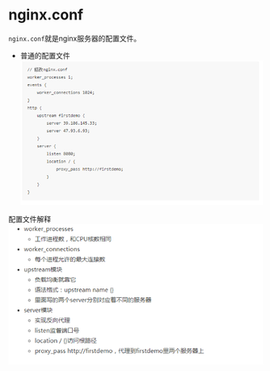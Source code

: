 # nginx.conf

`nginx.conf`就是nginx服务器的配置文件。

* 普通的配置文件
![](/assets/TIM截图20180623143118.png)

配置文件解释
![](/assets/TIM截图20180623143109.png)
